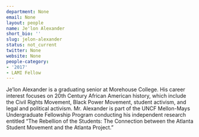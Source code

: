 ```yaml
---
department: None
email: None
layout: people
name: Je'lon Alexander
short_bio: ''
slug: jelon-alexander
status: not_current
twitter: None
website: None
people-category:
- '2017'
- LAMI Fellow
---
```


Je’lon Alexander is a graduating senior at Morehouse College. His career interest focuses on 20th Century African American history, which include the Civil Rights Movement, Black Power Movement, student activism, and legal and political activism. Mr. Alexander is part of the UNCF Mellon-Mays Undergraduate Fellowship Program conducting his independent research entitled “The Rebellion of the Students: The Connection between the Atlanta Student Movement and the Atlanta Project.”
